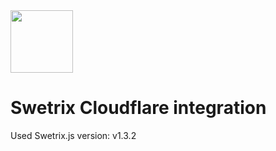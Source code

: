 <img src="https://swetrix.com/assets/logo_blue.svg" alt="" height="100" />

# Swetrix Cloudflare integration
Used Swetrix.js version: v1.3.2
